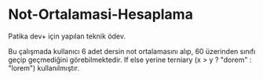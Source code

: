 # Not-Ortalamasi-Hesaplama
Patika dev+ için yapılan teknik ödev. 

Bu çalışmada kullanıcı 6 adet dersin not ortalamasını alıp, 60 üzerinden sınıfı geçip geçmediğini görebilmektedir. If else yerine terniary (x > y ? "dorem" : "lorem") kullanılmıştır.
